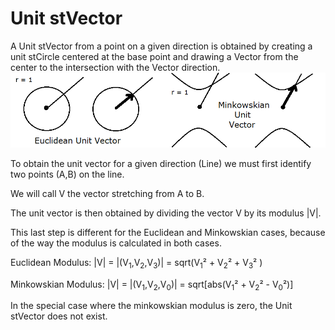 # Unit stVector

A Unit stVector from a point on a given direction is obtained by creating a unit stCircle centered at the base point and drawing a Vector from the center to the intersection with the Vector direction.
![stUnitPerpencicular](https://github.com/probaxeoxebra/probaMinkoski/blob/master/Explicacions/Images/UnitVectors_EuclMink.png "Euclidean vs. Minkowskian Unit Perpendicularity")

To obtain the unit vector for a given direction (Line) we must first identify two points (A,B) on the line.

We will call V the vector stretching from A to B.

The unit vector is then obtained by dividing the vector V by its modulus |V|.

This last step is different for the Euclidean and Minkowskian cases, because of the way the modulus is calculated in both cases.

Euclidean Modulus: |V| = |(V<sub>1</sub>,V<sub>2</sub>,V<sub>3</sub>)| = sqrt(V<sub>1</sub>² + V<sub>2</sub>² + V<sub>3</sub>² )

Minkowskian Modulus: |V| = |(V<sub>1</sub>,V<sub>2</sub>,V<sub>0</sub>)| = sqrt[abs(V<sub>1</sub>² + V<sub>2</sub>² - V<sub>0</sub>²)]

In the special case where the minkowskian modulus is zero, the Unit stVector does not exist.
